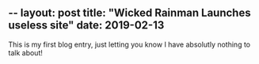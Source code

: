 --
layout: post
title: "Wicked Rainman Launches useless site"
date: 2019-02-13
---


This is my first blog entry, just letting you know I have absolutly nothing to talk about!
